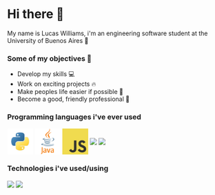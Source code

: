 # Hi there :metal:
My name is Lucas Williams, i'm an engineering software student at the University of Buenos Aires :orange_book:

### Some of my objectives :man: 
* Develop my skills :computer:
* Work on exciting projects :fire:
* Make peoples life easier if possible :raised_hands:
* Become a good, friendly professional :muscle:

### Programming languages i've ever used
<a href="URL_REDIRECT" target="blank"><img align="center" src="https://raw.githubusercontent.com/github/explore/80688e429a7d4ef2fca1e82350fe8e3517d3494d/topics/python/python.png" height="60" /></a>
<a href="URL_REDIRECT" target="blank"><img align="center" src="https://raw.githubusercontent.com/github/explore/80688e429a7d4ef2fca1e82350fe8e3517d3494d/topics/java/java.png" height="60" /></a>
<a href="URL_REDIRECT" target="blank"><img align="center" src="https://raw.githubusercontent.com/github/explore/80688e429a7d4ef2fca1e82350fe8e3517d3494d/topics/javascript/javascript.png" height="60" /></a>
<a href="URL_REDIRECT" target="blank"><img align="center" src="https://simpleicons.org/icons/cplusplus.svg" height="60" /></a>
<a href="URL_REDIRECT" target="blank"><img align="center" src="https://simpleicons.org/icons/kotlin.svg" height="60" /></a>
<!--
<a href="URL_REDIRECT" target="blank"><img align="center" src="URL_TO_YOUR_IMAGE" height="100" /></a>
-->

### Technologies i've used/using
<a href="URL_REDIRECT" target="blank"><img align="center" src="https://simpleicons.org/icons/jetpackcompose.svg" height="60" /></a>
<a href="URL_REDIRECT" target="blank"><img align="center" src="https://simpleicons.org/icons/go.svg" height="60" /></a>
<!--
<a href="https://drive.google.com/file/d/1ulR21dUbGLPXeQma03YA47Q1NGVKWxOf/view?usp=drive_link">My resume</a> :page_facing_up:

<a href="mailto:lucaswilliams0296@gmail.com">Contact me</a> 👍 :thumbsup:

**lucas96will/lucas96will** is a ✨ _special_ ✨ repository because its `README.md` (this file) appears on your GitHub profile.

Here are some ideas to get you started:

- 🔭 I’m currently working on ...
- 🌱 I’m currently learning ...
- 👯 I’m looking to collaborate on ...
- 🤔 I’m looking for help with ...
- 💬 Ask me about ...
- 📫 How to reach me: ...
- 😄 Pronouns: ...
- ⚡ Fun fact: ...
-->
